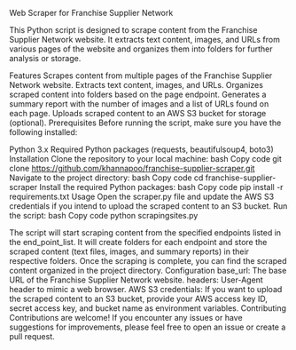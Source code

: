 Web Scraper for Franchise Supplier Network


This Python script is designed to scrape content from the Franchise Supplier Network website. It extracts text content, images, and URLs from various pages of the website and organizes them into folders for further analysis or storage.

Features
Scrapes content from multiple pages of the Franchise Supplier Network website.
Extracts text content, images, and URLs.
Organizes scraped content into folders based on the page endpoint.
Generates a summary report with the number of images and a list of URLs found on each page.
Uploads scraped content to an AWS S3 bucket for storage (optional).
Prerequisites
Before running the script, make sure you have the following installed:

Python 3.x
Required Python packages (requests, beautifulsoup4, boto3)
Installation
Clone the repository to your local machine:
bash
Copy code
git clone https://github.com/khannapoo/franchise-supplier-scraper.git
Navigate to the project directory:
bash
Copy code
cd franchise-supplier-scraper
Install the required Python packages:
bash
Copy code
pip install -r requirements.txt
Usage
Open the scraper.py file and update the AWS S3 credentials if you intend to upload the scraped content to an S3 bucket.
Run the script:
bash
Copy code
python scrapingsites.py

The script will start scraping content from the specified endpoints listed in the end_point_list. It will create folders for each endpoint and store the scraped content (text files, images, and summary reports) in their respective folders.
Once the scraping is complete, you can find the scraped content organized in the project directory.
Configuration
base_url: The base URL of the Franchise Supplier Network website.
headers: User-Agent header to mimic a web browser.
AWS S3 credentials: If you want to upload the scraped content to an S3 bucket, provide your AWS access key ID, secret access key, and bucket name as environment variables.
Contributing
Contributions are welcome! If you encounter any issues or have suggestions for improvements, please feel free to open an issue or create a pull request.
